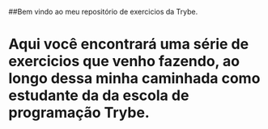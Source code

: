 ##Bem vindo ao meu repositório de exercicios da Trybe.

# Aqui você encontrará uma série de exercicios que venho fazendo, ao longo dessa minha caminhada como estudante da da escola de programação Trybe.

